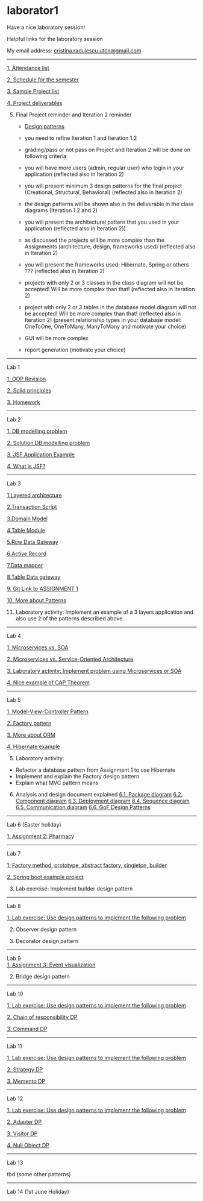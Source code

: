 # laborator1

Have a nice laboratory session!

Helpful links for the laboratory session

My email address: cristina.radulescu.utcn@gmail.com


-------------------------------------------------------------------------------------------------------------------------------
[1. Attendance list](https://github.com/kittyrad/laborator1/blob/master/src/resources/30235.xlsx)

[2. Schedule for the semester](https://github.com/kittyrad/laborator1/blob/master/src/resources/Schedule_2018.pdf)

[3. Sample Project list](https://github.com/kittyrad/laborator1/blob/master/src/resources/Projects%20List%20examples.pdf)

[4. Project deliverables](https://github.com/kittyrad/laborator1/tree/master/src/resources/Project%20Deliverables)

5. Final Project reminder and Iteration 2 reminder
   - [Design patterns](https://sourcemaking.com/design_patterns)
   - you need to refine Iteration 1 and Iteration 1.2
   - grading/pass or not pass on Project and Iteration 2 will be done on following criteria:
   
   - you will have more users (admin, regular user) who login in your application (reflected also in Iteration 2)
   - you will present minimum 3 design patterns for the final project (Creational, Structural, Behavioral) (reflected also in Iteration 2)
   - the design patterns will be shown also in the deliverable in the class diagrams (Iteration 1.2 and 2)
   - you will present the architectural pattern that you used in your application (reflected also in Iteration 2))
   - as discussed the projects will be more complex than the Assignments (architecture, design, frameworks used) (reflected also in Iteration 2)
   - you will present the frameworks used: Hibernate, Spring or others ??? (reflected also in Iteration 2)
   - projects with only 2 or 3 classes in the class diagram will not be accepted! Will be more complex than that! (reflected also in Iteration 2)
   - project with only 2 or 3 tables in the database model diagram will not be accepted! Will be more complex than that! (reflected also in Iteration 2)
     (present relationship types in your database model: OneToOne, OneToMany, ManyToMany and motivate your choice)
   - GUI will be more complex
   - report generation (motivate your choice)

-------------------------------------------------------------------------------------------------------------------------------
Lab 1

[1. OOP Revision](https://github.com/kittyrad/laborator1/blob/master/src/resources/Laborator%201/Test_OOP.docx)

[2. Solid principles](https://github.com/kittyrad/laborator1/blob/master/src/resources/Laborator%201/SOLID%20Principles.docx)

[3. Homework](https://github.com/kittyrad/laborator1/blob/master/src/resources/Laborator%201/Gara%20Waterloo%20Station.docx)


-------------------------------------------------------------------------------------------------------------------------------
Lab 2

[1. DB modelling problem](https://github.com/kittyrad/laborator1/blob/master/src/resources/Laborator%202/Specificatie%20Magazin.docx)

[2. Solution DB modelling problem](https://github.com/kittyrad/laborator1/blob/master/src/resources/Laborator%202/rezolvare_db.png)

[3. JSF Application Example](https://github.com/kittyrad/HelloStudent)

[4. What is JSF?](https://www.tutorialspoint.com/jsf/index.htm)


-------------------------------------------------------------------------------------------------------------------------------
Lab 3

[1.Layered architecture](https://martinfowler.com/bliki/PresentationDomainDataLayering.html)

[2.Transaction Script](https://learnbycode.wordpress.com/2015/04/12/the-business-logic-layer-transaction-script-pattern/)

[3.Domain Model](https://stackoverflow.com/questions/41335249/domain-model-pattern-example)

[4.Table Module](https://stackoverflow.com/questions/433819/table-module-vs-domain-model)

[5.Row Data Gateway](http://richard.jp.leguen.ca/tutoring/soen343-f2010/tutorials/implementing-row-data-gateway/)

[6.Active Record](http://richard.jp.leguen.ca/tutoring/soen343-f2010/tutorials/implementing-active-record/)

[7.Data mapper](http://richard.jp.leguen.ca/tutoring/soen343-f2010/tutorials/implementing-data-mapper/)

[8.Table Data gateway](http://richard.jp.leguen.ca/tutoring/soen343-f2010/tutorials/implementing-table-data-gateway/)

[9. Git Link to ASSIGNMENT 1](https://classroom.github.com/a/vOHZXY81)

[10. More about Patterns](https://inviqa.com/blog/architecture-patterns-domain-model-and-friends)

11. Laboratory activity: Implement an example of a 3 layers application and also use 2 of the patterns described above.


-------------------------------------------------------------------------------------------------------------------------------
Lab 4

[1. Microservices vs. SOA](https://dzone.com/articles/microservices-vs-soa-is-there-any-difference-at-al)

[2. Microservices vs. Service-Oriented Architecture](https://www.openshift.com/promotions/microservices.html)

[3. Laboratory activity: Implement problem using Microservices or SOA](https://github.com/kittyrad/laborator1/blob/master/src/resources/Laborator%204/Magazinul%20online%20TU%20shop.docx)

[4. Nice example of CAP Theorem](http://ksat.me/a-plain-english-introduction-to-cap-theorem/)


-------------------------------------------------------------------------------------------------------------------------------
Lab 5

[1. Model-View-Controller Pattern](https://www.tutorialspoint.com/design_pattern/mvc_pattern.htm)

[2. Factory pattern](https://www.tutorialspoint.com/design_pattern/factory_pattern.htm)

[3. More about ORM](https://www.tutorialspoint.com/hibernate/orm_overview.htm)

[4. Hibernate example](https://examples.javacodegeeks.com/enterprise-java/hibernate/hibernate-annotations-example/)
 
5. Laboratory activity:
 - Refactor a database pattern from Assignment 1 to use Hibernate
 - Implement and explain the Factory design pattern
 - Explain what MVC pattern means
 
6. Analysis and design document explained
  [6.1. Package diagram](https://en.wikipedia.org/wiki/Package_diagram)
  [6.2. Component diagram](https://stackoverflow.com/questions/17390049/component-diagram-versus-class-diagram)
  [6.3. Deployment diagram](https://www.lucidchart.com/pages/uml-deployment-diagram)
  [6.4. Sequence diagram](https://www.ibm.com/developerworks/rational/library/3101.html)
  [6.5. Communication diagram](https://www.visual-paradigm.com/guide/uml-unified-modeling-language/what-is-communication-diagram/ )
  [6.6. GoF Design Patterns](https://springframework.guru/gang-of-four-design-patterns/)
 
 -------------------------------------------------------------------------------------------------------------------------------
 Lab 6 (Easter holiday)
  
 [1. Assignment 2: Pharmacy](https://classroom.github.com/a/29kPwd7a)
 
  
 -------------------------------------------------------------------------------------------------------------------------------
 Lab 7 

 [1. Factory method, prototype, abstract factory, singleton, builder](https://www.tutorialspoint.com/design_pattern/design_pattern_overview.htm)
 
 [2. Spring boot example project](https://github.com/kittyrad/springexample)
 
  3. Lab exercise: Implement builder design pattern
  
 -------------------------------------------------------------------------------------------------------------------------------
Lab 8

  [1. Lab exercise: Use design patterns to implement the following problem](https://github.com/kittyrad/laborator1/blob/master/src/resources/Problema1-design-patterns.txt)
  
  2. Observer design pattern
  
  3. Decorator design pattern

 -------------------------------------------------------------------------------------------------------------------------------
Lab 9  
  [1. Assignment 3: Event visualization](https://classroom.github.com/a/VDSSEmaD) 
  
  2. Bridge design pattern
  
 -------------------------------------------------------------------------------------------------------------------------------
Lab 10

  [1. Lab exercise: Use design patterns to implement the following problem](https://github.com/kittyrad/laborator1/blob/master/src/resources/Problema2-design-patterns.txt)
  
  [2. Chain of responsibility DP](https://www.tutorialspoint.com/design_pattern/chain_of_responsibility_pattern.htm)
  
  [3. Command DP](https://www.tutorialspoint.com/design_pattern/command_pattern.htm)
    
 -------------------------------------------------------------------------------------------------------------------------------
Lab 11

  [1. Lab exercise: Use design patterns to implement the following problem](https://github.com/kittyrad/laborator1/blob/master/src/resources/Problema3-design-patterns.txt)
  
  [2. Strategy DP](https://www.tutorialspoint.com/design_pattern/strategy_pattern.htm)
  
  [3. Memento DP](https://www.tutorialspoint.com/design_pattern/memento_pattern.htm)
    
  
  -------------------------------------------------------------------------------------------------------------------------------

 Lab 12
 
   [1. Lab exercise: Use design patterns to implement the following problem](https://github.com/kittyrad/laborator1/blob/master/src/resources/Problema4-design-patterns.txt)
   
   [2. Adapter DP](https://www.tutorialspoint.com/design_pattern/adapter_pattern.htm)
   
   [3. Visitor DP](https://www.tutorialspoint.com/design_pattern/visitor_pattern.htm)
   
   [4. Null Object DP](https://www.tutorialspoint.com/design_pattern/null_object_pattern.htm)


 -------------------------------------------------------------------------------------------------------------------------------

 Lab 13
 
  tbd (some other patterns)

 -------------------------------------------------------------------------------------------------------------------------------

 Lab 14 (1st June Holiday)
